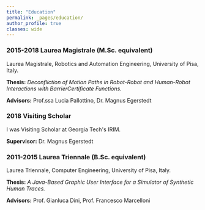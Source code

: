 ```yaml
---
title: "Education"
permalink: _pages/education/
author_profile: true
classes: wide
---
```


### 2015-2018 Laurea Magistrale (M.Sc. equivalent)

Laurea Magistrale, Robotics and Automation Engineering, University of Pisa, Italy. 

**Thesis:** _Deconfliction of Motion Paths in Robot-Robot and Human-Robot Interactions with BarrierCertificate Functions._

**Advisors:** Prof.ssa Lucia Pallottino, Dr. Magnus Egerstedt

### 2018 Visiting Scholar

I was Visiting Scholar at Georgia Tech's IRIM.

**Supervisor:** Dr. Magnus Egerstedt

### 2011-2015 Laurea Triennale (B.Sc. equivalent)

Laurea Triennale, Computer Engineering, University of Pisa, Italy. 

**Thesis:** _A Java-Based Graphic User Interface
for a Simulator of Synthetic Human Traces._

**Advisors:** Prof. Gianluca Dini, Prof. Francesco Marcelloni